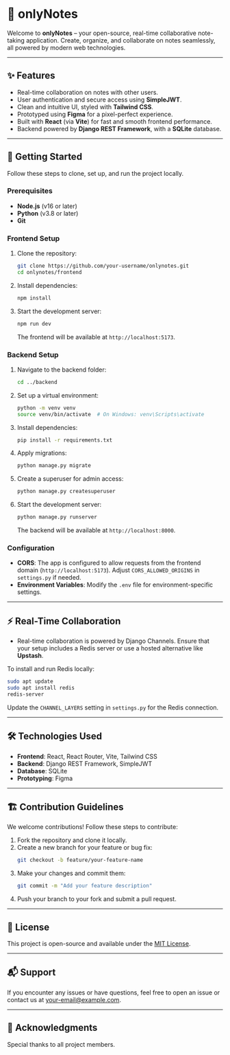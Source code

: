 # 📝 onlyNotes

Welcome to **onlyNotes** – your open-source, real-time collaborative note-taking application. Create, organize, and collaborate on notes seamlessly, all powered by modern web technologies.

---

## ✨ Features
- Real-time collaboration on notes with other users.
- User authentication and secure access using **SimpleJWT**.
- Clean and intuitive UI, styled with **Tailwind CSS**.
- Prototyped using **Figma** for a pixel-perfect experience.
- Built with **React** (via **Vite**) for fast and smooth frontend performance.
- Backend powered by **Django REST Framework**, with a **SQLite** database.

---

## 🚀 Getting Started

Follow these steps to clone, set up, and run the project locally.

### Prerequisites
- **Node.js** (v16 or later)
- **Python** (v3.8 or later)
- **Git**

### Frontend Setup
1. Clone the repository:
   ```bash
   git clone https://github.com/your-username/onlynotes.git
   cd onlynotes/frontend
   ```

2. Install dependencies:
   ```bash
   npm install
   ```

3. Start the development server:
   ```bash
   npm run dev
   ```

   The frontend will be available at `http://localhost:5173`.

### Backend Setup
1. Navigate to the backend folder:
   ```bash
   cd ../backend
   ```

2. Set up a virtual environment:
   ```bash
   python -m venv venv
   source venv/bin/activate  # On Windows: venv\Scripts\activate
   ```

3. Install dependencies:
   ```bash
   pip install -r requirements.txt
   ```

4. Apply migrations:
   ```bash
   python manage.py migrate
   ```

5. Create a superuser for admin access:
   ```bash
   python manage.py createsuperuser
   ```

6. Start the development server:
   ```bash
   python manage.py runserver
   ```

   The backend will be available at `http://localhost:8000`.

### Configuration
- **CORS**: The app is configured to allow requests from the frontend domain (`http://localhost:5173`). Adjust `CORS_ALLOWED_ORIGINS` in `settings.py` if needed.
- **Environment Variables**: Modify the `.env` file for environment-specific settings.

---

## ⚡ Real-Time Collaboration
- Real-time collaboration is powered by Django Channels. Ensure that your setup includes a Redis server or use a hosted alternative like **Upstash**.

To install and run Redis locally:
```bash
sudo apt update
sudo apt install redis
redis-server
```

Update the `CHANNEL_LAYERS` setting in `settings.py` for the Redis connection.

---

## 🛠 Technologies Used
- **Frontend**: React, React Router, Vite, Tailwind CSS
- **Backend**: Django REST Framework, SimpleJWT
- **Database**: SQLite
- **Prototyping**: Figma

---

## 🏗️ Contribution Guidelines
We welcome contributions! Follow these steps to contribute:

1. Fork the repository and clone it locally.
2. Create a new branch for your feature or bug fix:
   ```bash
   git checkout -b feature/your-feature-name
   ```
3. Make your changes and commit them:
   ```bash
   git commit -m "Add your feature description"
   ```
4. Push your branch to your fork and submit a pull request.

---

## 📜 License
This project is open-source and available under the [MIT License](LICENSE).

---

## 📬 Support
If you encounter any issues or have questions, feel free to open an issue or contact us at [your-email@example.com](mailto:your-email@example.com).

---

## 🌟 Acknowledgments
Special thanks to all project members.
